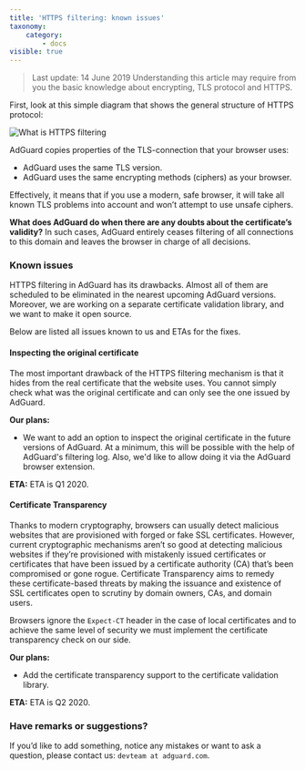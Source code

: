 ```yaml
---
title: 'HTTPS filtering: known issues'
taxonomy:
    category:
        - docs
visible: true
---
```


> Last update: 14 June 2019
> Understanding this article may require from you the basic knowledge about encrypting, TLS protocol and HTTPS.

First, look at this simple diagram that shows the general structure of HTTPS protocol:

![What is HTTPS filtering](https://cdn.adguard.com/public/Adguard/Blog/https/what_is_https_filtering.png)

AdGuard copies properties of the TLS-connection that your browser uses:

* AdGuard uses the same TLS version.
* AdGuard uses the same encrypting methods (ciphers) as your browser.

Effectively, it means that if you use a modern, safe browser, it will take all known TLS problems into account and won’t attempt to use unsafe ciphers.

**What does AdGuard do when there are any doubts about the certificate’s validity?** In such cases, AdGuard entirely ceases filtering of all connections to this domain and leaves the browser in charge of all decisions.

### Known issues

HTTPS filtering in AdGuard has its drawbacks. Almost all of them are scheduled to be eliminated in the nearest upcoming AdGuard versions. Moreover, we are working on a separate certificate validation library, and we want to make it open source.

Below are listed all issues known to us and ETAs for the fixes.

#### Inspecting the original certificate

The most important drawback of the HTTPS filtering mechanism is that it hides from the real certificate that the website uses. You cannot simply check what was the original certificate and can only see the one issued by AdGuard.

**Our plans:**

* We want to add an option to inspect the original certificate in the future versions of AdGuard. At a minimum, this will be possible with the help of AdGuard's filtering log. Also, we'd like to allow doing it via the AdGuard browser extension.

**ETA:** ETA is Q1 2020.

#### Certificate Transparency

Thanks to modern cryptography, browsers can usually detect malicious websites that are provisioned with forged or fake SSL certificates. However, current cryptographic mechanisms aren’t so good at detecting malicious websites if they’re provisioned with mistakenly issued certificates or certificates that have been issued by a certificate authority (CA) that’s been compromised or gone rogue. Certificate Transparency aims to remedy these certificate-based threats by making the issuance and existence of SSL certificates open to scrutiny by domain owners, CAs, and domain users.

Browsers ignore the `Expect-CT` header in the case of local certificates and to achieve the same level of security we must implement the certificate transparency check on our side.

**Our plans:**

* Add the certificate transparency support to the certificate validation library.

**ETA:** ETA is Q2 2020.

### Have remarks or suggestions?

If you’d like to add something, notice any mistakes or want to ask a question, please contact us: `devteam at adguard.com`.

